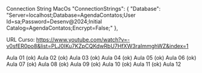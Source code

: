 Connection String
    MacOs
        "ConnectionStrings": {
            "Database": "Server=localhost;Database=AgendaContatos;User Id=sa;Password=Desenv@2024;Initial Catalog=AgendaContatos;Encrypt=False;"
        },


URL Curso: https://www.youtube.com/watch?v=-v0sfER0po8&list=PLJ0IKu7KZpCQKdwRbU7HfXW3raImmghWZ&index=1

Aula 01 (ok)
Aula 02 (ok)
Aula 03 (ok)
Aula 04 (ok)
Aula 05 (ok)
Aula 06 (ok)
Aula 07 (ok)
Aula 08 (ok)
Aula 09 (ok)
Aula 10 (ok)
Aula 11 (ok)
Aula 12 


